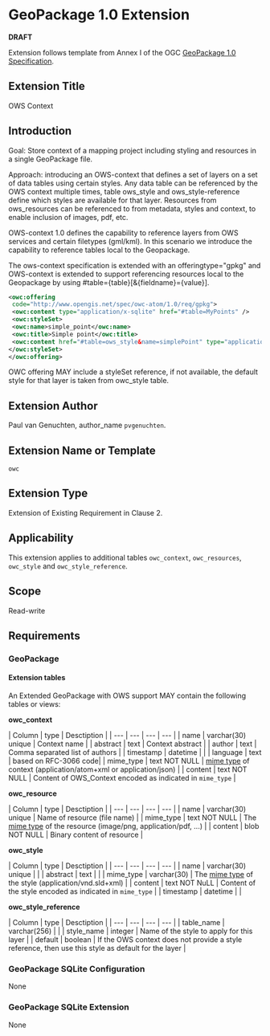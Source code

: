 # GeoPackage 1.0 Extension

**DRAFT**

Extension follows template from Annex I of the OGC [GeoPackage 1.0 Specification](http://www.geopackage.org/).

## Extension Title

OWS Context

## Introduction

Goal: Store context of a mapping project including styling and resources in a single GeoPackage file.

Approach: introducing an OWS-context that defines a set of layers on a set of data tables using certain styles. Any data table can be referenced by the OWS context multiple times, table ows_style and ows_style-reference define which styles are available for that layer. Resources from ows_resources can be referenced to from metadata, styles and context, to enable inclusion of images, pdf, etc.

OWS-context 1.0 defines the capability to reference layers from OWS services and certain filetypes (gml/kml). In this scenario we introduce the capability to reference tables local to the Geopackage.

The ows-context specification is extended with an offeringtype="gpkg" and OWS-context is extended to support referencing resources local to the Geopackage by using #table={table}[&{fieldname}={value}].

```xml
<owc:offering
 code="http://www.opengis.net/spec/owc-atom/1.0/req/gpkg">
 <owc:content type="application/x-sqlite" href="#table=MyPoints" />
 <owc:styleSet>
 <owc:name>simple_point</owc:name>
 <owc:title>Simple point</owc:title>
 <owc:content href="#table=ows_style&name=simplePoint" type="application/sld+xml"/>
</owc:styleSet>
</owc:offering>
```

OWC offering MAY include a styleSet reference, if not available, the default style for that layer is taken from owc_style table.


## Extension Author

Paul van Genuchten, author_name `pvgenuchten`.


## Extension Name or Template

`owc`

## Extension Type

Extension of Existing Requirement in Clause 2.

## Applicability

This extension applies to additional tables `owc_context`, `owc_resources`, `owc_style` and  `owc_style_reference`.

## Scope

Read-write

## Requirements

### GeoPackage

#### Extension tables

An Extended GeoPackage with OWS support MAY contain the following tables or views:

**owc_context**

| Column | type | Desctiption |
| --- | --- | --- | --- |
| name | varchar(30) unique | Context name |
| abstract | text | Context abstract |
| author | text | Comma separated list of authors |
| timestamp | datetime |  |
| language | text | based on RFC-3066 code|
| mime_type | text NOT NULL | [mime type](http://www.iana.org/assignments/media-types/media-types.xhtml) of context (application/atom+xml or application/json) | 
| content | text NOT NULL | Content of OWS_Context encoded as indicated in `mime_type` |

**owc_resource**

| Column | type | Desctiption |
| --- | --- | --- | --- |
| name | varchar(30) unique | Name of resource (file name) |
| mime_type | text NOT NULL | The [mime type](http://www.iana.org/assignments/media-types/media-types.xhtml) of the resource  (image/png, application/pdf, ...) |
| content | blob NOT NULL | Binary content of resource |

**owc_style**

| Column | type | Desctiption |
| --- | --- | --- | --- |
| name | varchar(30) unique | |
| abstract | text | |
| mime_type | varchar(30) | The [mime type](http://www.iana.org/assignments/media-types/media-types.xhtml) of the style (application/vnd.sld+xml)  |
| content | text NOT NuLL | Content of the style encoded as indicated in `mime_type`  |
| timestamp | datetime | |

**owc_style_reference**

| Column | type | Desctiption |
| --- | --- | --- | --- |
| table_name | varchar(256) | |
| style_name | integer | Name of the style to apply for this layer |
| default | boolean | If the OWS context does not provide a style reference, then use this style as default for the layer |


### GeoPackage SQLite Configuration

None

### GeoPackage SQLite Extension

None
